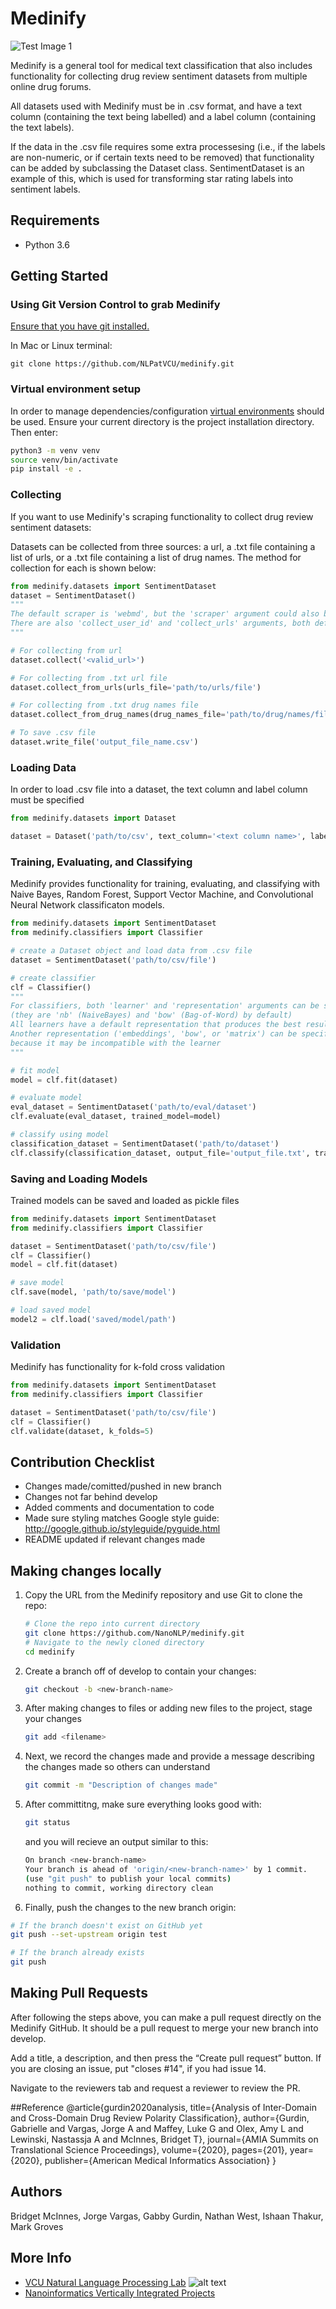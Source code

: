# Medinify

![Test Image 1](readmeassets/nlplab.png)

Medinify is a general tool for medical text classification that also includes functionality for collecting drug review sentiment datasets from multiple online drug forums.

All datasets used with Medinify must be in .csv format, and have a text column (containing the text being labelled) and a label column (containing the text labels). 

If the data in the .csv file requires some extra processesing (i.e., if the labels are non-numeric, or if certain texts need to be removed) that functionality can be added by subclassing the Dataset class. SentimentDataset is an example of this, which is used for transforming star rating labels into sentiment labels.


## Requirements

* Python 3.6

## Getting Started
### Using Git Version Control to grab Medinify
[Ensure that you have git installed.](https://git-scm.com/downloads)

In Mac or Linux terminal:
```
git clone https://github.com/NLPatVCU/medinify.git
```
### Virtual environment setup
In order to manage dependencies/configuration [virtual environments](https://docs.python.org/3/tutorial/venv.html) should be used.  Ensure your current directory is the project installation directory. Then enter:

```bash
python3 -m venv venv
source venv/bin/activate
pip install -e .
```

### Collecting

If you want to use Medinify's scraping functionality to collect drug review sentiment datasets:

Datasets can be collected from three sources: a url, a .txt file containing a list of urls, or a .txt file containing a list of drug names.
The method for collection for each is shown below:

```python
from medinify.datasets import SentimentDataset
dataset = SentimentDataset()  
"""
The default scraper is 'webmd', but the 'scraper' argument could also be set to 'everydayhealth', 'drugs', or 'drugratingz'
There are also 'collect_user_id' and 'collect_urls' arguments, both default false
"""

# For collecting from url
dataset.collect('<valid_url>')

# For collecting from .txt url file
dataset.collect_from_urls(urls_file='path/to/urls/file')

# For collecting from .txt drug names file
dataset.collect_from_drug_names(drug_names_file='path/to/drug/names/file')

# To save .csv file
dataset.write_file('output_file_name.csv')
```

### Loading Data

In order to load .csv file into a dataset, the text column and label column must be specified

```python
from medinify.datasets import Dataset

dataset = Dataset('path/to/csv', text_column='<text column name>', label_column='<label column name>')
```

### Training, Evaluating, and Classifying

Medinify provides functionality for training, evaluating, and classifying with Naive Bayes, 
Random Forest, Support Vector Machine, and Convolutional Neural Network classificaton models.

```python
from medinify.datasets import SentimentDataset
from medinify.classifiers import Classifier

# create a Dataset object and load data from .csv file
dataset = SentimentDataset('path/to/csv/file')

# create classifier
clf = Classifier()
"""
For classifiers, both 'learner' and 'representation' arguments can be specified
(they are 'nb' (NaiveBayes) and 'bow' (Bag-of-Word) by default)
All learners have a default representation that produces the best results. 
Another representation ('embeddings', 'bow', or 'matrix') can be specified, but be careful
because it may be incompatible with the learner
"""

# fit model
model = clf.fit(dataset)

# evaluate model
eval_dataset = SentimentDataset('path/to/eval/dataset')
clf.evaluate(eval_dataset, trained_model=model)

# classify using model
classification_dataset = SentimentDataset('path/to/dataset')
clf.classify(classification_dataset, output_file='output_file.txt', trained_model=model)
```

### Saving and Loading Models

Trained models can be saved and loaded as pickle files

```python
from medinify.datasets import SentimentDataset
from medinify.classifiers import Classifier

dataset = SentimentDataset('path/to/csv/file')
clf = Classifier()
model = clf.fit(dataset)

# save model
clf.save(model, 'path/to/save/model')

# load saved model
model2 = clf.load('saved/model/path')
```

### Validation

Medinify has functionality for k-fold cross validation

```python
from medinify.datasets import SentimentDataset
from medinify.classifiers import Classifier

dataset = SentimentDataset('path/to/csv/file')
clf = Classifier()
clf.validate(dataset, k_folds=5)
```

## Contribution Checklist

* Changes made/comitted/pushed in new branch
* Changes not far behind develop
* Added comments and documentation to code
* Made sure styling matches Google style guide: <http://google.github.io/styleguide/pyguide.html>
* README updated if relevant changes made

## Making changes locally

1. Copy the URL from the Medinify repository and use Git to clone the repo:

    ```bash
    # Clone the repo into current directory
    git clone https://github.com/NanoNLP/medinify.git
    # Navigate to the newly cloned directory
    cd medinify
    ```

2. Create a branch off of develop to contain your changes:

    ```bash
    git checkout -b <new-branch-name>
    ```

3. After making changes to files or adding new files to the project, stage your changes

    ```bash
    git add <filename>
    ```

4. Next, we record the changes made and provide a message describing the changes made so others can understand

    ```bash
    git commit -m "Description of changes made"
    ```

5. After committitng, make sure everything looks good with:

    ```bash
    git status
    ```

    and you will recieve an output similar to this:

    ```bash
    On branch <new-branch-name>
    Your branch is ahead of 'origin/<new-branch-name>' by 1 commit.
    (use "git push" to publish your local commits)
    nothing to commit, working directory clean
    ```

6. Finally, push the changes to the new branch origin:

```bash
# If the branch doesn't exist on GitHub yet
git push --set-upstream origin test

# If the branch already exists
git push
```

## Making Pull Requests

After following the steps above, you can make a pull request directly on the Medinify GitHub. It should be a pull request to merge your new branch into develop.

Add a title, a description, and then press the “Create pull request” button. If you are closing an issue, put "closes #14", if you had issue 14.

Navigate to the reviewers tab and request a reviewer to review the PR.

##Reference
@article{gurdin2020analysis,
  title={Analysis of Inter-Domain and Cross-Domain Drug Review Polarity Classification},
  author={Gurdin, Gabrielle and Vargas, Jorge A and Maffey, Luke G and Olex, Amy L and Lewinski, Nastassja A and McInnes, Bridget T},
  journal={AMIA Summits on Translational Science Proceedings},
  volume={2020},
  pages={201},
  year={2020},
  publisher={American Medical Informatics Association}
}

## Authors

Bridget McInnes, Jorge Vargas, Gabby Gurdin, Nathan West, Ishaan Thakur, Mark Groves

## More Info

* [VCU Natural Language Processing Lab](https://nlp.cs.vcu.edu/)     ![alt text](https://nlp.cs.vcu.edu/images/vcu_head_logo "VCU")
* [Nanoinformatics Vertically Integrated Projects](https://rampages.us/nanoinformatics/)
